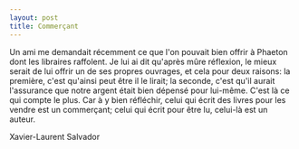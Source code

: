 ```yaml
---
layout: post
title: Commerçant
---
```

Un ami me demandait récemment ce que l'on pouvait bien offrir à Phaeton dont les libraires raffolent. Je lui ai dit qu'après mûre réflexion, le mieux serait de lui offrir un de ses propres ouvrages, et cela pour deux raisons: la première, c'est qu'ainsi peut être il le lirait; la seconde, c'est qu'il aurait l'assurance que notre argent était bien dépensé pour lui-même. C'est là ce qui compte le plus. 
Car à y bien réfléchir, celui qui écrit des livres pour les vendre est un commerçant; celui qui écrit pour être lu, celui-là est un auteur.

Xavier-Laurent Salvador
